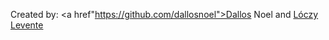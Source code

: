 Created by:
<a href"https://github.com/dallosnoel">Dallos Noel</a> and <a href="https://github.com/loczylevi">Lóczy Levente</a>
